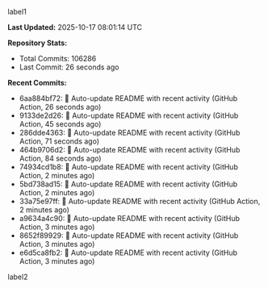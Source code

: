 
label1 
<!-- ACTIVITY_START -->
**Last Updated:** 2025-10-17 08:01:14 UTC

**Repository Stats:**
- Total Commits: 106286
- Last Commit: 26 seconds ago

**Recent Commits:**
- 6aa884bf72: 🤖 Auto-update README with recent activity (GitHub Action, 26 seconds ago)
- 9133de2d26: 🤖 Auto-update README with recent activity (GitHub Action, 45 seconds ago)
- 286dde4363: 🤖 Auto-update README with recent activity (GitHub Action, 71 seconds ago)
- 464b9706d2: 🤖 Auto-update README with recent activity (GitHub Action, 84 seconds ago)
- 74934cd1b8: 🤖 Auto-update README with recent activity (GitHub Action, 2 minutes ago)
- 5bd738ad15: 🤖 Auto-update README with recent activity (GitHub Action, 2 minutes ago)
- 33a75e97ff: 🤖 Auto-update README with recent activity (GitHub Action, 2 minutes ago)
- a9634a4c90: 🤖 Auto-update README with recent activity (GitHub Action, 3 minutes ago)
- 8652f89929: 🤖 Auto-update README with recent activity (GitHub Action, 3 minutes ago)
- e6d5ca8fb2: 🤖 Auto-update README with recent activity (GitHub Action, 3 minutes ago)
<!-- ACTIVITY_END -->

label2
